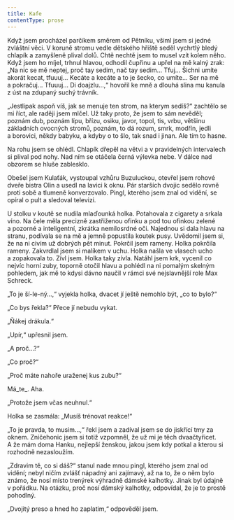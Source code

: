 ```yaml
---
title: Kafe
contentType: prose
---
```


Když jsem procházel parčíkem směrem od Pětníku, všiml jsem si jedné zvláštní věci. V koruně stromu vedle dětského hřiště seděl vychrtlý bledý chlapík a zamyšleně plival dolů. Chtě nechtě jsem to musel vzít kolem něho. Když jsem ho míjel, trhnul hlavou, odhodil čupřinu a upřel na mě kalný zrak: „Na nic se mě neptej, proč tay sedim, nač tay sedim… Tfuj… Šichni umíte akorát kecat, tfuuuj… Kecáte a kecáte a to je šecko, co umíte… Ser na mě a pokračuj… Tfuuuj… Di doajzlu…,“ hovořil ke mně a dlouhá slina mu kanula z úst na zdupaný suchý trávník.

„Jestlipak aspoň víš, jak se menuje ten strom, na kterym sedíš?“ zachtělo se mi říct, ale raději jsem mlčel. Už taky proto, že jsem to sám nevěděl; poznám dub, poznám lípu, břízu, osiku, javor, topol, tis, vrbu, většinu základních ovocných stromů, poznám, to dá rozum, smrk, modřín, jedli a borovici, někdy babyku, a kdyby o to šlo, tak snad i jinan. Ale tím to hasne.

Na rohu jsem se ohlédl. Chlapík dřepěl na větvi a v pravidelných intervalech si plival pod nohy. Nad ním se otáčela černá výlevka nebe. V dálce nad obzorem se hluše zablesklo.

Obešel jsem Kulaťák, vystoupal vzhůru Buzuluckou, otevřel jsem rohové dveře bistra Olin a usedl na lavici k oknu. Pár starších dvojic sedělo rovně proti sobě a tlumeně konverzovalo. Pingl, kterého jsem znal od vidění, se opíral o pult a sledoval televizi.

U stolku v koutě se nudila mlaďounká holka. Potahovala z cigarety a srkala víno. Na čele měla precizně zastřiženou ofinku a pod tou ofinkou zelené a pozorné a inteligentní, zkrátka nemilosrdné oči. Najednou si dala hlavu na stranu, podívala se na mě a jemně popustila koutek pusy. Uvědomil jsem si, že na ni civím už dobrých pět minut. Pokrčil jsem rameny. Holka pokrčila rameny. Zakvrdlal jsem si malíkem v uchu. Holka našla ve vlasech ucho a zopakovala to. Zívl jsem. Holka taky zívla. Natáhl jsem krk, vycenil co nejvíc horní zuby, toporně otočil hlavu a pohlédl na ni pomalým skelným pohledem, jak mě to kdysi dávno naučil v rámci své nejslavnější role Max Schreck.

„To je ší-le-ný…,“ vyjekla holka, dvacet jí ještě nemohlo být, „co to bylo?“

„Co bys řekla?“ Přece jí nebudu vykat.

„Ňákej drákula.“

„Upír,“ upřesnil jsem.

„A proč…?“

„Co proč?“

„Proč máte nahoře uraženej kus zubu?“

Má_te_. Aha.

„Protože jsem včas neuhnul.“

Holka se zasmála: „Musíš trénovat reakce!“

„To je pravda, to musim…,“ řekl jsem a zadíval jsem se do jiskřící tmy za oknem. Zničehonic jsem si totiž vzpomněl, že už mi je těch dvaačtyřicet. A že mám doma Hanku, nejlepší ženskou, jakou jsem kdy potkal a kterou si rozhodně nezasloužím.

„Zdravim tě, co si dáš?“ stanul nade mnou pingl, kterého jsem znal od vidění; nebyl ničím zvlášť nápadný ani zajímavý, až na to, že o něm bylo známo, že nosí místo trenýrek výhradně dámské kalhotky. Jinak byl údajně v pořádku. Na otázku, proč nosí dámský kalhotky, odpovídal, že je to prostě pohodlný.

„Dvojitý preso a hned ho zaplatim,“ odpověděl jsem.
